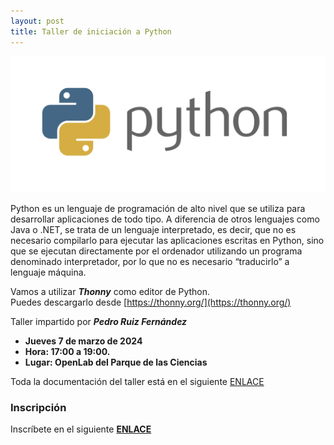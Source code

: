 ```yaml
---
layout: post
title: Taller de iniciación a Python
---
```

<img src="/images/python1.png" width="600" />



Python es un lenguaje de programación de alto nivel que se utiliza para desarrollar aplicaciones de todo tipo. A diferencia de otros lenguajes como Java o .NET, se trata de un lenguaje interpretado, es decir, que no es necesario compilarlo para ejecutar las aplicaciones escritas en Python, sino que se ejecutan directamente por el ordenador utilizando un programa denominado interpretador, por lo que no es necesario “traducirlo” a lenguaje máquina.

Vamos a utilizar ***Thonny*** como editor de Python.  
Puedes descargarlo desde [https://thonny.org/](https://thonny.org/)


Taller impartido por ***Pedro Ruiz Fernández***






* **Jueves 7 de marzo de 2024**
* **Hora: 17:00 a 19:00.**
* **Lugar: OpenLab del Parque de las Ciencias**

Toda la documentación del taller está en el siguiente [ENLACE](https://github.com/pedroruizf/python)





### Inscripción

Inscríbete en el siguiente [**ENLACE**](https://forms.gle/ktmxhxRqzsjdtC5w8)
